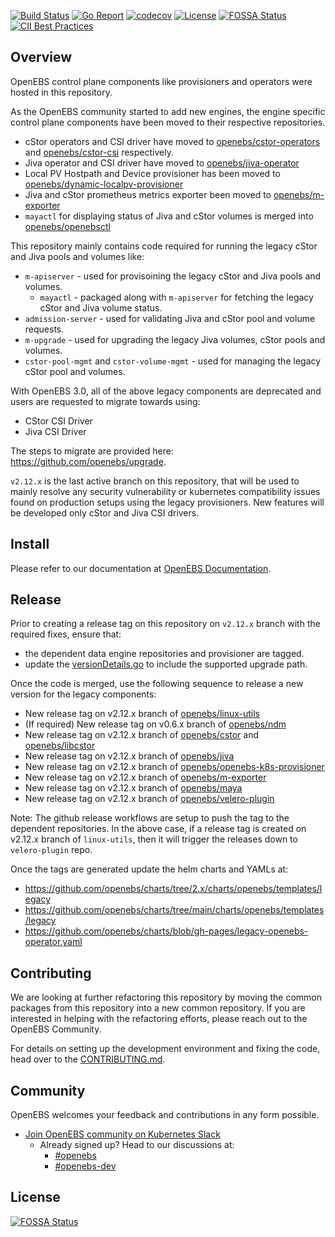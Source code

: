 [![Build Status](https://app.travis-ci.com/openebs/maya.svg?branch=v2.12.x)](https://app.travis-ci.com/openebs/maya)
[![Go Report](https://goreportcard.com/badge/github.com/openebs/maya)](https://goreportcard.com/report/github.com/openebs/maya)
[![codecov](https://codecov.io/gh/openebs/maya/branch/v2.12.x/graph/badge.svg?token=nDwloue1T5)](https://codecov.io/gh/openebs/maya)
[![License](https://img.shields.io/badge/License-Apache%202.0-blue.svg)](https://github.com/openebs/maya/blob/HEAD/LICENSE)
[![FOSSA Status](https://app.fossa.com/api/projects/git%2Bgithub.com%2Fopenebs%2Fmaya.svg?type=shield)](https://app.fossa.com/projects/git%2Bgithub.com%2Fopenebs%2Fmaya?ref=badge_shield)
[![CII Best Practices](https://bestpractices.coreinfrastructure.org/projects/1753/badge)](https://bestpractices.coreinfrastructure.org/projects/1753)

## Overview

OpenEBS control plane components like provisioners and operators were hosted in this repository. 

As the OpenEBS community started to add new engines, the engine specific control plane components have been moved to their respective repositories.
- cStor operators and CSI driver have moved to [openebs/cstor-operators](https://github.com/openebs/cstor-operators) and [openebs/cstor-csi](https://github.com/openebs/cstor-csi) respectively.
- Jiva operator and CSI driver have moved to [openebs/jiva-operator](https://github.com/openebs/jiva-operator)
- Local PV Hostpath and Device provisioner has been moved to [openebs/dynamic-localpv-provisioner](https://github.com/openebs/dynamic-localpv-provisioner)
- Jiva and cStor prometheus metrics exporter been moved to [openebs/m-exporter](https://github.com/openebs/m-exporter)
- `mayactl` for displaying status of Jiva and cStor volumes is merged into [openebs/openebsctl](https://github.com/openebs/openebsctl)

This repository mainly contains code required for running the legacy cStor and Jiva pools and volumes like: 
- `m-apiserver` - used for provisoining the legacy cStor and Jiva pools and volumes.
  - `mayactl` - packaged along with `m-apiserver` for fetching the legacy cStor and Jiva volume status. 
- `admission-server` - used for validating Jiva and cStor pool and volume requests. 
- `m-upgrade` - used for upgrading the legacy Jiva volumes, cStor pools and volumes.
- `cstor-pool-mgmt` and `cstor-volume-mgmt` - used for managing the legacy cStor pool and volumes. 

With OpenEBS 3.0, all of the above legacy components are deprecated and users are requested to migrate towards using:
- CStor CSI Driver
- Jiva CSI Driver

The steps to migrate are provided here: https://github.com/openebs/upgrade.

`v2.12.x` is the last active branch on this repository, that will be used to mainly resolve any security vulnerability or kubernetes compatibility issues found on production setups using the legacy provisioners. New features will be developed only cStor and Jiva CSI drivers.

## Install

Please refer to our documentation at [OpenEBS Documentation](http://openebs.io/).

## Release

Prior to creating a release tag on this repository on `v2.12.x` branch with the required fixes, ensure that:
- the dependent data engine repositories and provisioner are tagged. 
- update the [versionDetails.go](./pkg/apis/openebs.io/v1alpha1/versionDetails.go) to include the supported upgrade path.

Once the code is merged, use the following sequence to release a new version for the legacy components:
- New release tag on v2.12.x branch of [openebs/linux-utils](https://github.com/openebs/linux-utils)
- (If required) New release tag on v0.6.x branch of [openebs/ndm](https://github.com/openebs/node-disk-manager)
- New release tag on v2.12.x branch of [openebs/cstor](https://github.com/openebs/cstor) and [openebs/libcstor](https://github.com/openebs/libcstor)
- New release tag on v2.12.x branch of [openebs/jiva](https://github.com/openebs/jiva)
- New release tag on v2.12.x branch of [openebs/openebs-k8s-provisioner](https://github.com/openebs/openebs-k8s-provisioner) 
- New release tag on v2.12.x branch of [openebs/m-exporter](https://github.com/openebs/m-exporter)
- New release tag on v2.12.x branch of [openebs/maya](https://github.com/openebs/maya)
- New release tag on v2.12.x branch of [openebs/velero-plugin](https://github.com/openebs/velero-plugin)

Note: The github release workflows are setup to push the tag to the dependent repositories. In the above case, if a release tag is created on v2.12.x branch of `linux-utils`, then it will trigger the releases down to `velero-plugin` repo.

Once the tags are generated update the helm charts and YAMLs at:
- https://github.com/openebs/charts/tree/2.x/charts/openebs/templates/legacy
- https://github.com/openebs/charts/tree/main/charts/openebs/templates/legacy
- https://github.com/openebs/charts/blob/gh-pages/legacy-openebs-operator.yaml


## Contributing

We are looking at further refactoring this repository by moving the common packages from this repository into a new common repository. If you are interested in helping with the refactoring efforts, please reach out to the OpenEBS Community. 

For details on setting up the development environment and fixing the code, head over to the [CONTRIBUTING.md](./CONTRIBUTING.md).

## Community

OpenEBS welcomes your feedback and contributions in any form possible.

- [Join OpenEBS community on Kubernetes Slack](https://kubernetes.slack.com)
  - Already signed up? Head to our discussions at:
    -  [#openebs](https://kubernetes.slack.com/messages/openebs/)
    -  [#openebs-dev](https://kubernetes.slack.com/messages/openebs-dev/)

## License
[![FOSSA Status](https://app.fossa.com/api/projects/git%2Bgithub.com%2Fopenebs%2Fmaya.svg?type=large)](https://app.fossa.com/projects/git%2Bgithub.com%2Fopenebs%2Fmaya?ref=badge_large)
